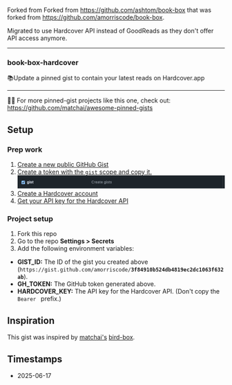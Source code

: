 Forked from Forked from https://github.com/ashtom/book-box that was forked from https://github.com/amorriscode/book-box.

Migrated to use Hardcover API instead of GoodReads as they don't offer API access anymore.

---

<p align="left">
  <h3 align="left">book-box-hardcover</h3>
  <p align="left">📚Update a pinned gist to contain your latest reads on Hardcover.app</p>
</p>

---

📌✨ For more pinned-gist projects like this one, check out: https://github.com/matchai/awesome-pinned-gists

## Setup

### Prep work

1. [Create a new public GitHub Gist](https://gist.github.com/)
2. [Create a token with the `gist` scope and copy it.](https://github.com/settings/tokens/new)
![GitHub Token Gist Permission](readme_images/gh_token_gist_permission.png)
3. [Create a Hardcover account](http://hardcover.app/)
4. [Get your API key for the Hardcover API](https://hardcover.app/account/api)

### Project setup

1. Fork this repo
2. Go to the repo **Settings > Secrets**
3. Add the following environment variables:
  - **GIST_ID:** The ID of the gist you created above (`https://gist.github.com/amorriscode/`**`3f84910b524db4819ec2dc1063f632ab`**).
  - **GH_TOKEN:** The GitHub token generated above.
  - **HARDCOVER_KEY:** The API key for the Hardcover API. (Don't copy the `Bearer ` prefix.)

## Inspiration

This gist was inspired by [matchai's](https://github.com/matchai) [bird-box](https://github.com/matchai/bird-box).

## Timestamps

* 2025-06-17
